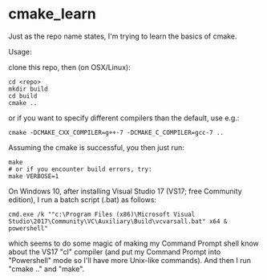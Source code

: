 # cmake_learn

Just as the repo name states, I'm trying to learn the basics of cmake.

Usage:

clone this repo, then (on OSX/Linux):
```
cd <repo>
mkdir build
cd build
cmake ..
```
or if you want to specify different compilers than the default, use e.g.:
```
cmake -DCMAKE_CXX_COMPILER=g++-7 -DCMAKE_C_COMPILER=gcc-7 ..
```
Assuming the cmake is successful, you then just run:
```
make
# or if you encounter build errors, try:
make VERBOSE=1
```
On Windows 10, after installing Visual Studio 17 (VS17; free Community edition), I run a batch script (.bat) as follows:
```
cmd.exe /k ""c:\Program Files (x86)\Microsoft Visual Studio\2017\Community\VC\Auxiliary\Build\vcvarsall.bat" x64 & powershell"
```
which seems to do some magic of making my Command Prompt shell know about the VS17 "cl" compiler (and put my Command Prompt into "Powershell" mode so I'll have more Unix-like commands). And then I run "cmake .." and "make".
